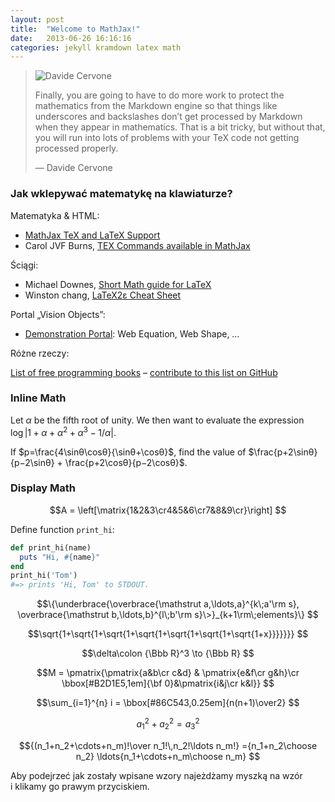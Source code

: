 ```yaml
---
layout: post
title:  "Welcome to MathJax!"
date:   2013-06-26 16:16:16
categories: jekyll kramdown latex math
---
```


<blockquote>
 <img src="{{ site.baseurl }}/images/davide_cervone.jpg" alt="Davide Cervone">
<p>
  Finally, you are going to have to do more work to protect the
  mathematics from the Markdown engine so that things like underscores
  and backslashes don’t get processed by Markdown when they appear in
  mathematics. That is a bit tricky, but without that, you will run into
  lots of problems with your TeX code not getting processed properly.
</p>
<p class="author">— Davide Cervone</p>
</blockquote>

### Jak wklepywać matematykę na klawiaturze?

Matematyka & HTML:

* [MathJax TeX and LaTeX Support](http://docs.mathjax.org/en/latest/tex.html)
* Carol JVF Burns,
  [TEX Commands available in MathJax](http://www.onemathematicalcat.org/MathJaxDocumentation/TeXSyntax.htm)


Ściągi:

* Michael Downes,
  [Short Math guide for LaTeX](ftp://ftp.ams.org/ams/doc/amsmath/short-math-guide.pdf)
* Winston chang,
  [LaTeX2ε Cheat Sheet](http://www.stdout.org/~winston/latex/latexsheet-a4.pdf)

Portal „Vision Objects”:

* [Demonstration Portal](http://webdemo.visionobjects.com/home.html#portal):
  Web Equation, Web Shape, …

Różne rzeczy:

[List of free programming books](http://resrc.io/list/10/list-of-free-programming-books/) –
[contribute to this list on GitHub](https://github.com/vhf/free-programming-books)


### Inline Math

Let $\alpha$ be the fifth root of unity.
We then want to evaluate the expression
$\log|1+\alpha+\alpha^2+\alpha^3−1/\alpha|$.

If $p=\frac{4\sinθ\cosθ}{\sinθ+\cosθ}$, find the value of
$\frac{p+2\sinθ}{p−2\sinθ} + \frac{p+2\cosθ}{p−2\cosθ}$.


### Display Math

$$A = \left[\matrix{1&2&3\cr4&5&6\cr7&8&9\cr}\right]
$$

Define function `print_hi`:

~~~ruby
def print_hi(name)
  puts "Hi, #{name}"
end
print_hi('Tom')
#=> prints 'Hi, Tom' to STDOUT.
~~~

$$\{\underbrace{\overbrace{\mathstrut a,\ldots,a}^{k\;a'\rm s},
  \overbrace{\mathstrut b,\ldots,b}^{l\;b'\rm s}\>}_{k+1\rm\;elements}\}
$$

$$\sqrt{1+\sqrt{1+\sqrt{1+\sqrt{1+\sqrt{1+\sqrt{1+\sqrt{1+x}}}}}}}
$$

$$\delta\colon {\Bbb R}^3 \to {\Bbb R}
$$

$$M = \pmatrix{\pmatrix{a&b\cr c&d} & \pmatrix{e&f\cr g&h}\cr
  \bbox[#B2D1E5,1em]{\bf 0}&\pmatrix{i&j\cr k&l}}
$$

$$\sum_{i=1}^{n} i = \bbox[#86C543,0.25em]{n(n+1)\over2}
$$

$$a_1^2 + a_2^2 = a_3^2
$$

$${(n_1+n_2+\cdots+n_m)!\over n_1!\,n_2!\ldots n_m!}
  ={n_1+n_2\choose n_2}
  \ldots{n_1+\cdots+n_m\choose n_m}
$$

Aby podejrzeć jak zostały wpisane wzory najeżdżamy myszką
na wzór i klikamy go prawym przyciskiem.
